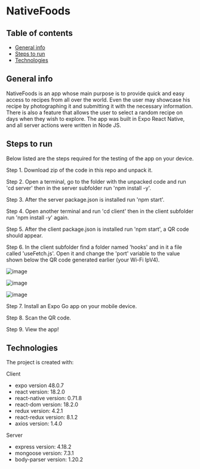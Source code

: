 # NativeFoods
## Table of contents
* [General info](#general-info)
* [Steps to run](#steps-to-run)
* [Technologies](#technologies)


## General info
NativeFoods is an app whose main purpose is to provide quick and easy access to recipes from all over the world. Even the user may showcase his recipe by photographing it and submitting it with the necessary information. There is also a feature that allows the user to select a random recipe on days when they wish to explore. The app was built in Expo React Native, and all server actions were written in Node JS. 

## Steps to run
Below listed are the steps required for the testing of the app on your device.

Step 1. Download zip of the code in this repo and unpack it.

Step 2. Open a terminal, go to the folder with the unpacked code and run 'cd server' then in the server subfolder run 'npm install -y'.

Step 3. After the server package.json is installed run 'npm start'.

Step 4. Open another terminal and run 'cd client' then in the client subfolder run 'npm install -y' again.

Step 5. After the client package.json is installed run 'npm start', a QR code should appear.

Step 6. In the client subfolder find a folder named 'hooks' and in it a file called 'useFetch.js'. Open it and change the 'port' variable to the value shown below the QR code generated earlier (your Wi-Fi IpV4).

![image](https://github.com/LukassF/drop-ship/assets/132075104/c9f6ead9-9067-4e7c-b858-2a0ee78e36ea)

![image](https://github.com/LukassF/drop-ship/assets/132075104/ac6f0f11-59c6-40a5-a49c-73b71d6961a0)

![image](https://github.com/LukassF/drop-ship/assets/132075104/7e63c42a-bf74-40d4-a087-d75d8315e087)

Step 7. Install an Expo Go app on your mobile device.

Step 8. Scan the QR code.

Step 9. View the app!

## Technologies
The project is created with:

Client
* expo version 48.0.7
* react version: 18.2.0
* react-native version: 0.71.8
* react-dom version: 18.2.0
* redux version: 4.2.1
* react-redux version: 8.1.2
* axios version: 1.4.0

Server
* express version: 4.18.2
* mongoose version: 7.3.1
* body-parser version: 1.20.2
